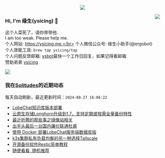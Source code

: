 <p align="center">
    <img align="center" src="https://github-profile-trophy.vercel.app/?username=ysicing&title=Star,Follower,Commit,Issue" style="max-width:100%;">
</p>

<img align="right" src="https://github-readme-stats.vercel.app/api?username=ysicing&show_icons=true&icon_color=805AD5&text_color=718096&bg_color=ffffff&hide_title=true" />


### Hi, I'm 缘生(ysicing) 👋

<!--
**ysicing/ysicing** is a ✨ _special_ ✨ repository because its `README.md` (this file) appears on your GitHub profile.

Here are some ideas to get you started:

- 🔭 I’m currently working on ...
- 🌱 I’m currently learning ...
- 👯 I’m looking to collaborate on ...
- 🤔 I’m looking for help with ...
- 💬 Ask me about ...
- 📫 How to reach me: ...
- 😄 Pronouns: ...
- ⚡ Fun fact: ...
- 🌈 I'm currently working on ... 😎
- 🐳 I’m currently learning go\k8s source code. 😅
- 🤔 I'm thinking about how to make more more money 😁.
- 💬 Ask me about `lao biao`
- 📫 How to reach me: mail [i@ysicing.me](mailto:i@ysicing.me) or blog [ysicing.me](https://ysicing.me) 
- sponsor: [ysicing](https://afdian.net/@ysicing)

-->

这个人菜死了，请你带带他.</br>
I am too weak. Please help me.</br>
个人网站: https://ysicing.me.</br>
个人微信公众号: 缘生小助手(@ergobot)</br>
个人效能工具: `brew tap ysicing/tap`</br>
个人问题反馈邮箱:  [ysbot](mailto:ysbot@12306.work)最快一个工作日回复，如果记得看邮箱</br>
赞助弟弟 [ysicing](https://sponsor.ysicing.net/)

![](https://komarev.com/ghpvc/?username=ysicing&color=green)

<!--events start -->

### 我在[Solitudes](https://ysicing.me)的近期动态

每天自动刷新，最近更新时间：`2024-08-27 16:06:22`

*  [LobeChat知识库版本部署](https://ysicing.me/docker-lobe-chat-pg-vector/v1)
*  [云原生存储Longhorn升级到1.7，支持定期或按需全量备份特性](https://ysicing.me/k3s/longhorn-upgrade-170/v1)
*  [最近折腾的那些事之镜像站相关](https://ysicing.me/image-mirror-20240819/v1)
*  [出手头最后一台国内廉价联通杜甫](https://ysicing.me/dogyun-cqa-ds/v1)
*  [使用 Docker 部署LobeChat服务端数据库版](https://ysicing.me/docker-lobe-chat-pg/v1)
*  [k3s集群私有负载均衡的另一种选择Tailscale](https://ysicing.me/k3s-tailscale-loadbalancer/v1)
*  [开源备份软件Restic简单教程](https://ysicing.me/backup-restic/v1)
*  [随便看看, 随机推荐](https://ysicing.me/random/)


<!--events end -->
